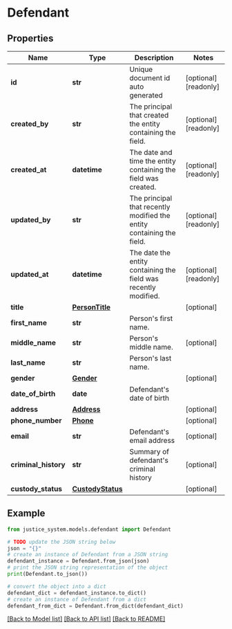 # Defendant


## Properties

Name | Type | Description | Notes
------------ | ------------- | ------------- | -------------
**id** | **str** | Unique document id auto generated | [optional] [readonly] 
**created_by** | **str** | The principal that created the entity containing the field. | [optional] [readonly] 
**created_at** | **datetime** | The date and time the entity containing the field was created. | [optional] [readonly] 
**updated_by** | **str** | The principal that recently modified the entity containing the field. | [optional] [readonly] 
**updated_at** | **datetime** | The date the entity containing the field was recently modified. | [optional] [readonly] 
**title** | [**PersonTitle**](PersonTitle.md) |  | [optional] 
**first_name** | **str** | Person&#39;s first name. | 
**middle_name** | **str** | Person&#39;s middle name. | [optional] 
**last_name** | **str** | Person&#39;s last name. | 
**gender** | [**Gender**](Gender.md) |  | [optional] 
**date_of_birth** | **date** | Defendant&#39;s date of birth | 
**address** | [**Address**](Address.md) |  | [optional] 
**phone_number** | [**Phone**](Phone.md) |  | [optional] 
**email** | **str** | Defendant&#39;s email address | [optional] 
**criminal_history** | **str** | Summary of defendant&#39;s criminal history | [optional] 
**custody_status** | [**CustodyStatus**](CustodyStatus.md) |  | [optional] 

## Example

```python
from justice_system.models.defendant import Defendant

# TODO update the JSON string below
json = "{}"
# create an instance of Defendant from a JSON string
defendant_instance = Defendant.from_json(json)
# print the JSON string representation of the object
print(Defendant.to_json())

# convert the object into a dict
defendant_dict = defendant_instance.to_dict()
# create an instance of Defendant from a dict
defendant_from_dict = Defendant.from_dict(defendant_dict)
```
[[Back to Model list]](../README.md#documentation-for-models) [[Back to API list]](../README.md#documentation-for-api-endpoints) [[Back to README]](../README.md)



